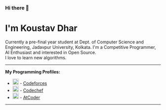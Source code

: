 ### Hi there 👋

<!--
**koustav-dhar/koustav-dhar** is a ✨ _special_ ✨ repository because its `README.md` (this file) appears on your GitHub profile.-->

<h1><b>I'm Koustav Dhar</b> 
<br></h1>
Currently a pre-final year student at Dept. of Computer Science and Engineering, Jadavpur University, Kolkata. I'm a Competitive Programmer, AI Enthusiast and interested in Open Source.<br>
I love to learn new algorithms.<br>
<hr>
<b>My Programming Profiles:</b>

- <img src = "https://surya1231.github.io/images/codeforces.png" title = "Codeforces" align = "bottom" width = 20 height = 20/> - <a href = "https://codeforces.com/profile/kdjonty31">Codeforces</a>
- <img src = "https://i.pinimg.com/originals/c5/d9/fc/c5d9fc1e18bcf039f464c2ab6cfb3eb6.jpg" title = "Codechef" align = "bottom" width = 20 height = 20/> - <a href = "https://www.codechef.com/users/koustavdhar31">Codechef</a>
- <img src = "https://img.atcoder.jp/assets/atcoder.png" title = "AtCoder" align = "bottom" width = 20 height = 20/> - <a href = "https://atcoder.jp/users/kdjonty31">AtCoder</a>

<hr>


